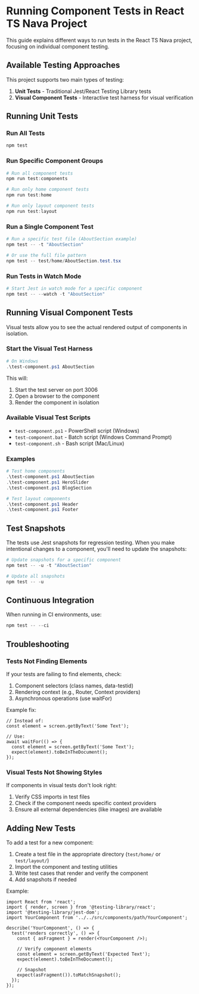 # Running Component Tests in React TS Nava Project

This guide explains different ways to run tests in the React TS Nava project, focusing on individual component testing.

## Available Testing Approaches

This project supports two main types of testing:

1. **Unit Tests** - Traditional Jest/React Testing Library tests
2. **Visual Component Tests** - Interactive test harness for visual verification

## Running Unit Tests

### Run All Tests

```powershell
npm test
```

### Run Specific Component Groups

```powershell
# Run all component tests
npm run test:components

# Run only home component tests
npm run test:home

# Run only layout component tests
npm run test:layout
```

### Run a Single Component Test

```powershell
# Run a specific test file (AboutSection example)
npm test -- -t "AboutSection"

# Or use the full file pattern
npm test -- test/home/AboutSection.test.tsx
```

### Run Tests in Watch Mode

```powershell
# Start Jest in watch mode for a specific component
npm test -- --watch -t "AboutSection"
```

## Running Visual Component Tests

Visual tests allow you to see the actual rendered output of components in isolation.

### Start the Visual Test Harness

```powershell
# On Windows
.\test-component.ps1 AboutSection
```

This will:
1. Start the test server on port 3006
2. Open a browser to the component
3. Render the component in isolation

### Available Visual Test Scripts

- `test-component.ps1` - PowerShell script (Windows)
- `test-component.bat` - Batch script (Windows Command Prompt)
- `test-component.sh` - Bash script (Mac/Linux)

### Examples

```powershell
# Test home components
.\test-component.ps1 AboutSection
.\test-component.ps1 HeroSlider
.\test-component.ps1 BlogSection

# Test layout components
.\test-component.ps1 Header
.\test-component.ps1 Footer
```

## Test Snapshots

The tests use Jest snapshots for regression testing. When you make intentional changes to a component, you'll need to update the snapshots:

```powershell
# Update snapshots for a specific component
npm test -- -u -t "AboutSection"

# Update all snapshots
npm test -- -u
```

## Continuous Integration

When running in CI environments, use:

```powershell
npm test -- --ci
```

## Troubleshooting

### Tests Not Finding Elements

If your tests are failing to find elements, check:
1. Component selectors (class names, data-testid)
2. Rendering context (e.g., Router, Context providers)
3. Asynchronous operations (use waitFor)

Example fix:
```tsx
// Instead of:
const element = screen.getByText('Some Text');

// Use:
await waitFor(() => {
  const element = screen.getByText('Some Text');
  expect(element).toBeInTheDocument();
});
```

### Visual Tests Not Showing Styles

If components in visual tests don't look right:
1. Verify CSS imports in test files
2. Check if the component needs specific context providers
3. Ensure all external dependencies (like images) are available

## Adding New Tests

To add a test for a new component:

1. Create a test file in the appropriate directory (`test/home/` or `test/layout/`)
2. Import the component and testing utilities
3. Write test cases that render and verify the component
4. Add snapshots if needed

Example:
```tsx
import React from 'react';
import { render, screen } from '@testing-library/react';
import '@testing-library/jest-dom';
import YourComponent from '../../src/components/path/YourComponent';

describe('YourComponent', () => {
  test('renders correctly', () => {
    const { asFragment } = render(<YourComponent />);
    
    // Verify component elements
    const element = screen.getByText('Expected Text');
    expect(element).toBeInTheDocument();
    
    // Snapshot
    expect(asFragment()).toMatchSnapshot();
  });
});
```
